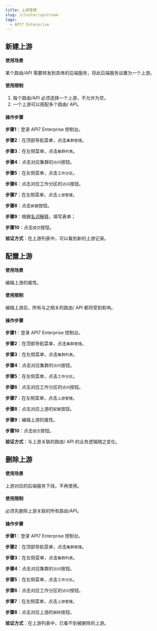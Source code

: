 ```yaml
---
title: 上游管理
slug: /cluster/upstream
tags:
  - API7 Enterprise
---
```


## 新建上游
#### 使用场景

某个路由/API 需要转发到具体的后端服务，将此后端服务设置为一个上游。

#### 使用限制

1. 每个路由/API 必须选择一个上游，不允许为空。
2. 一个上游可以搭配多个路由/ API。

#### 操作步骤

**步骤1**：登录 API7 Enterprise 控制台。

**步骤2**：在顶部导航菜单，点击`集群管理`。

**步骤3**：在左侧菜单，点击`集群列表`。

**步骤4**：点击对应集群的`访问`按钮。

**步骤5**：在左侧菜单，点击`工作分区`。

**步骤6**：点击对应工作分区的`访问`按钮。

**步骤7**：在左侧菜单，点击`上游管理`。

**步骤8**：点击`新建`按钮。

**步骤9**：根据[名词解释](https://docs.apiseven.com/enterprise/background-information/glossary#%E4%B8%8A%E6%B8%B8)，填写表单；

**步骤10**：点击`提交`按钮。

**验证方式**：在上游列表中，可以看到新的上游记录。

## 配置上游
#### 使用场景

编辑上游的属性。

#### 使用限制

编辑上游后，所有与之相关的路由/ API 都将受到影响。

#### 操作步骤

**步骤1**：登录 API7 Enterprise 控制台。

**步骤2**：在顶部导航菜单，点击`集群管理`。

**步骤3**：在左侧菜单，点击`集群列表`。

**步骤4**：点击对应集群的`访问`按钮。

**步骤5**：在左侧菜单，点击`工作分区`。

**步骤6**：点击对应工作分区的`访问`按钮。

**步骤7**：在左侧菜单，点击`上游管理`。

**步骤8**：点击对应上游的`配置`按钮。

**步骤9**：编辑上游的属性。

**步骤10**：点击`提交`按钮。

**验证方式**：与上游关联的路由/ API 的业务逻辑随之变化。

## 删除上游
#### 使用场景

上游对应的后端服务下线，不再使用。

#### 使用限制

必须先删除上游关联的所有路由/API。

#### 操作步骤


**步骤1**：登录 API7 Enterprise 控制台。

**步骤2**：在顶部导航菜单，点击`集群管理`。

**步骤3**：在左侧菜单，点击`集群列表`。

**步骤4**：点击对应集群的`访问`按钮。

**步骤5**：在左侧菜单，点击`工作分区`。

**步骤6**：点击对应工作分区的`访问`按钮。

**步骤7**：在左侧菜单，点击`上游管理`。

**步骤8**：点击对应上游的`删除`按钮。

**验证方式**：在上游列表中，已看不到被删除的上游。